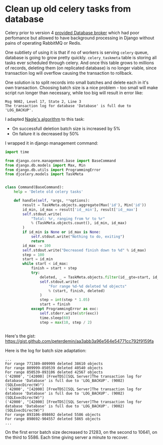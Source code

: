 # Clean up old celery tasks from database

Celery prior to version 4 [provided Database broker](http://docs.celeryproject.org/en/3.1/getting-started/brokers/django.html)
which had poor perfomance but allowed to have background processing in Django without pains of operating RabbitMQ or Redis.

One subtliety of using it is that if no of workers is serving `celery` queue, database is going to grow pretty quickly.
`celery_taskmeta` table is storing all tasks ever scheduled through celery.
And once this table grows to millions of records, deleting them (on replicated database) is no longer viable, since transaction log will overflow causing the transaction to rollback.

One solution is to split records into small batches and delete each in it's own transaction.
Choosing batch size is a nice problem - too small will make script run longer than necessary, while too big will result in error like:

```
Msg 9002, Level 17, State 2, Line 3
The transaction log for database 'Database' is full due to 'LOG_BACKUP'.
```

I adapted [Nagle's algorithm](https://en.wikipedia.org/wiki/Nagle%27s_algorithm) to this task:

* On successfull deletion batch size is increased by 5%
* On failure it is decreased by 50%

I wrapped it in django management command:

```python
import time

from django.core.management.base import BaseCommand
from django.db.models import Max, Min
from django.db.utils import ProgrammingError
from djcelery.models import TaskMeta


class Command(BaseCommand):
    help = 'Delete old celery tasks'

    def handle(self, *args, **options):
        result = TaskMeta.objects.aggregate(Max('id'), Min('id'))
        id_min, id_max = result['id__min'], result['id__max']
        self.stdout.write(
            "Total: %r, ranging from %r to %r"
            % (TaskMeta.objects.count(), id_min, id_max)
        )
        if id_min is None or id_max is None:
            self.stdout.write("Nothing to do, exiting")
            return
        id_max -= 100
        self.stdout.write("Decreased finish down to %d" % id_max)
        step = 100
        start = id_min
        while start < id_max:
            finish = start + step
            try:
                deleted, _ = TaskMeta.objects.filter(id__gte=start, id__lt=finish).delete()
                self.stdout.write(
                    "For range %d-%d deleted %d objects"
                    % (start, finish, deleted)
                )
                step = int(step * 1.05)
                start = finish
            except ProgrammingError as exc:
                self.stderr.write(str(exc))
                time.sleep(60)
                step = max(10, step / 2)
                
```
Here's the gist: https://gist.github.com/peterdemin/aa3abb3a96e564e54771cc792f9159fa

Here is the log for batch size adaptation:

```
...
For range 771389-809999 deleted 38610 objects
For range 809999-850539 deleted 40540 objects
For range 850539-893106 deleted 42567 objects
('42000', "[42000] [FreeTDS][SQL Server]The transaction log for database 'Database' is full due to 'LOG_BACKUP'. (9002) (SQLExecDirectW)")
('42000', "[42000] [FreeTDS][SQL Server]The transaction log for database 'Database' is full due to 'LOG_BACKUP'. (9002) (SQLExecDirectW)")
('42000', "[42000] [FreeTDS][SQL Server]The transaction log for database 'Database' is full due to 'LOG_BACKUP'. (9002) (SQLExecDirectW)")
For range 893106-898692 deleted 5586 objects
For range 898692-904557 deleted 5865 objects
...
```

On the first error batch size decreased to 21283, on the second to 10641, on the third to 5586.
Each time giving server a minute to recover.
